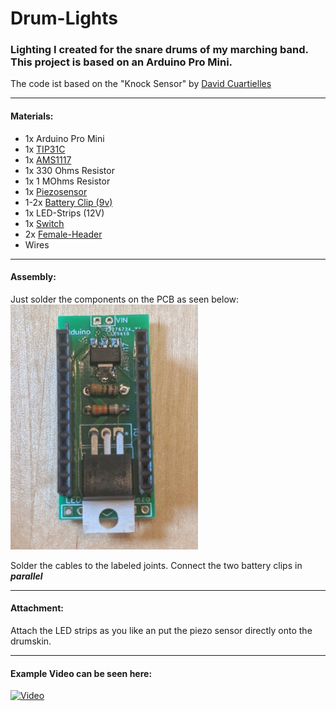 # Drum-Lights
### Lighting I created for the snare drums of my marching band. This project is based on an Arduino Pro Mini.

The code ist based on the "Knock Sensor" by [David Cuartielles]( http://www.0j0.org)

---

#### Materials:
+ 1x Arduino Pro Mini
+ 1x [TIP31C](https://www.aliexpress.com/item/32867885100.html)
+ 1x [AMS1117](https://www.aliexpress.com/item/32841014007.html)
+ 1x 330 Ohms Resistor
+ 1x 1 MOhms Resistor
+ 1x [Piezosensor](https://www.aliexpress.com/item/4000136372824.html)
+ 1-2x [Battery Clip (9v)](https://www.aliexpress.com/item/32669237543.html)
+ 1x LED-Strips (12V)
+ 1x [Switch](https://www.aliexpress.com/item/33049889159.html)
+ 2x [Female-Header](https://www.aliexpress.com/item/32724478308.html)
+ Wires

---

#### Assembly:
Just solder the components on the PCB as seen below:
<img src="https://github.com/djredoo/Drum-Lights/blob/master/Drum-Lights-Assembled.jpeg" width="300">

Solder the cables to the labeled joints. Connect the two battery clips in **_parallel_**

---

#### Attachment:

Attach the LED strips as you like an put the piezo sensor directly onto the drumskin.

---

#### Example Video can be seen here:

[![Video](http://img.youtube.com/vi/ddve5y-lykA/0.jpg)](http://www.youtube.com/watch?v=ddve5y-lykA)
